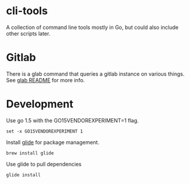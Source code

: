 # cli-tools

A collection of command line tools mostly in Go, but could also include other
scripts later.

# Gitlab

There is a glab command that queries a gitlab instance on various things. See
[glab README](cmd/glab/README.md) for more info.

# Development

Use go 1.5 with the GO15VENDOREXPERIMENT=1 flag.

    set -x GO15VENDOREXPERIMENT 1

Install [glide](https://github.com/Masterminds/glide) for package management.

    brew install glide

Use glide to pull dependencies

    glide install

